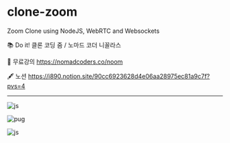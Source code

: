 # clone-zoom

Zoom Clone using NodeJS, WebRTC and Websockets

📚 Do it! 클론 코딩 줌 / 노마드 코더 니꼴라스

🔗 무료강의 <https://nomadcoders.co/noom>

🖋 노션 <https://i890.notion.site/90cc6923628d4e06aa28975ec81a9c7f?pvs=4>

---

![js](https://img.shields.io/badge/JavaScript-F7DF1E?style=for-the-badge&logo=JavaScript&logoColor=white)

![pug](https://img.shields.io/badge/pug-A86454?style=for-the-badge&logo=pug&logoColor=white)

![js](https://img.shields.io/badge/socket.io-010101?style=for-the-badge&logo=socket.io&logoColor=white)
